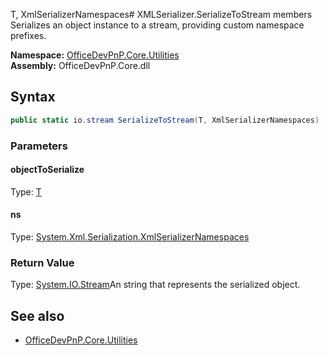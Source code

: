 T, XmlSerializerNamespaces# XMLSerializer.SerializeToStream members
Serializes an object instance to a stream, providing custom namespace prefixes.  

**Namespace:** [OfficeDevPnP.Core.Utilities](OfficeDevPnP.Core.Utilities.md)  
**Assembly:** OfficeDevPnP.Core.dll  
## Syntax
```C#
public static io.stream SerializeToStream(T, XmlSerializerNamespaces)
```
### Parameters
#### objectToSerialize
Type: [T](T.md) 
#### 
#### ns
Type: [System.Xml.Serialization.XmlSerializerNamespaces](System.Xml.Serialization.XmlSerializerNamespaces.md) 
#### 
### Return Value
Type: [System.IO.Stream](System.IO.Stream.md)An string that represents the serialized object.
## See also
- [OfficeDevPnP.Core.Utilities](OfficeDevPnP.Core.Utilities.md)
